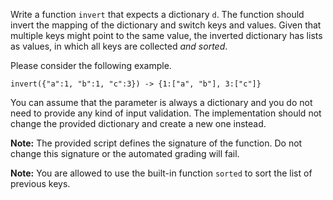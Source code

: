 
Write a function `invert` that expects a dictionary `d`. The function should invert the mapping
of the dictionary and switch keys and values. Given that multiple keys might point to the same value, the inverted
dictionary has lists as values, in which all keys are collected *and sorted*.

Please consider the following example.

    invert({"a":1, "b":1, "c":3}) -> {1:["a", "b"], 3:["c"]}

You can assume that the parameter is always a dictionary and you do not need to provide any kind of input validation.
The implementation should not change the provided dictionary and create a new one instead.

**Note:** The provided script defines the signature of the function. Do not change this signature or the automated grading will fail.

**Note:** You are allowed to use the built-in function `sorted` to sort the list of previous keys.
